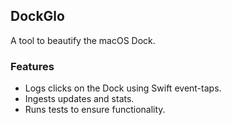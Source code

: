 ## DockGlo

A tool to beautify the macOS Dock.

### Features
- Logs clicks on the Dock using Swift event-taps.
- Ingests updates and stats.
- Runs tests to ensure functionality.